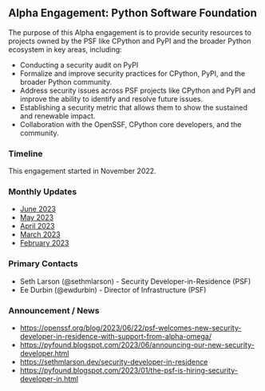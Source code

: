 ## Alpha Engagement: Python Software Foundation

The purpose of this Alpha engagement is to provide security resources to projects owned by the PSF
like CPython and PyPI and the broader Python ecosystem in key areas, including:

* Conducting a security audit on PyPI
* Formalize and improve security practices for CPython, PyPI, and the broader Python community.
* Address security issues across PSF projects like CPython and PyPI and improve the ability to identify and resolve future issues.
* Establishing a security metric that allows them to show the sustained and renewable impact.
* Collaboration with the OpenSSF, CPython core developers, and the community.

### Timeline

This engagement started in November 2022.

### Monthly Updates

* [June 2023](update-2023-06.md)
* [May 2023](update-2023-05.md)
* [April 2023](update-2023-04.md)
* [March 2023](update-2023-03.md)
* [February 2023](update-2023-02.md)

### Primary Contacts

* Seth Larson (@sethmlarson) - Security Developer-in-Residence (PSF)
* Ee Durbin (@ewdurbin) - Director of Infrastructure (PSF)

### Announcement / News

* <https://openssf.org/blog/2023/06/22/psf-welcomes-new-security-developer-in-residence-with-support-from-alpha-omega/>
* <https://pyfound.blogspot.com/2023/06/announcing-our-new-security-developer.html>
* <https://sethmlarson.dev/security-developer-in-residence>
* <https://pyfound.blogspot.com/2023/01/the-psf-is-hiring-security-developer-in.html>